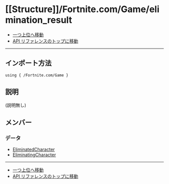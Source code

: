 # [[Structure]]/Fortnite.com/Game/elimination_result

- [一つ上位へ移動](../main.md)
- [API リファレンスのトップに移動](../../../main.md)

---

## インポート方法

```verse
using { /Fortnite.com/Game }
```

## 説明

(説明無し)

## メンバー

### データ

- [EliminatedCharacter](./D_EliminatedCharacter/main.md)
- [EliminatingCharacter](./D_EliminatingCharacter/main.md)

---

- [一つ上位へ移動](../main.md)
- [API リファレンスのトップに移動](../../../main.md)
